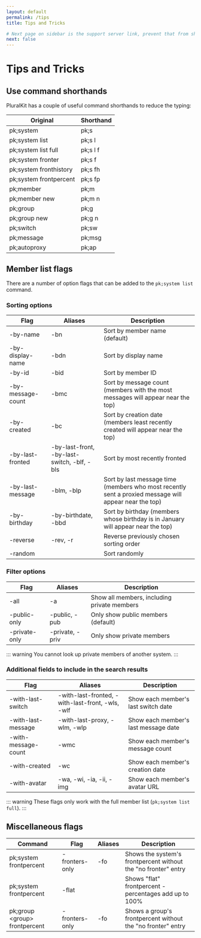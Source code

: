 ```yaml
---
layout: default
permalink: /tips
title: Tips and Tricks

# Next page on sidebar is the support server link, prevent that from showing up here
next: false
---
```


# Tips and Tricks

## Use command shorthands
PluralKit has a couple of useful command shorthands to reduce the typing:

|Original|Shorthand|
|---|---|
|pk;system|pk;s|
|pk;system list|pk;s l|
|pk;system list full|pk;s l f|
|pk;system fronter|pk;s f|
|pk;system fronthistory|pk;s fh|
|pk;system frontpercent|pk;s fp|
|pk;member|pk;m|
|pk;member new|pk;m n|
|pk;group|pk;g|
|pk;group new|pk;g n|
|pk;switch|pk;sw|
|pk;message|pk;msg|
|pk;autoproxy|pk;ap|

## Member list flags
There are a number of option flags that can be added to the `pk;system list` command.

### Sorting options
|Flag|Aliases|Description|
|---|---|---|
|-by-name|-bn|Sort by member name (default)|
|-by-display-name|-bdn|Sort by display name|
|-by-id|-bid|Sort by member ID|
|-by-message-count|-bmc|Sort by message count (members with the most messages will appear near the top)|
|-by-created|-bc|Sort by creation date (members least recently created will appear near the top)|
|-by-last-fronted|-by-last-front, -by-last-switch, -blf, -bls|Sort by most recently fronted|
|-by-last-message|-blm, -blp|Sort by last message time (members who most recently sent a proxied message will appear near the top)|
|-by-birthday|-by-birthdate, -bbd|Sort by birthday (members whose birthday is in January will appear near the top)|
|-reverse|-rev, -r|Reverse previously chosen sorting order|
|-random||Sort randomly|

### Filter options
|Flag|Aliases|Description|
|---|---|---|
|-all|-a|Show all members, including private members|
|-public-only|-public, -pub|Only show public members (default)|
|-private-only|-private, -priv|Only show private members|

::: warning
You cannot look up private members of another system.
:::

### Additional fields to include in the search results
|Flag|Aliases|Description|
|---|---|---|
|-with-last-switch|-with-last-fronted, -with-last-front, -wls, -wlf|Show each member's last switch date|
|-with-last-message|-with-last-proxy, -wlm, -wlp|Show each member's last message date|
|-with-message-count|-wmc|Show each member's message count|
|-with-created|-wc|Show each member's creation date|
|-with-avatar|-wa, -wi, -ia, -ii, -img|Show each member's avatar URL|

::: warning
These flags only work with the full member list (`pk;system list full`).
:::

## Miscellaneous flags
|Command|Flag|Aliases|Description|
|---|---|---|---|
|pk;system frontpercent|-fronters-only|-fo|Shows the system's frontpercent without the "no fronter" entry|
|pk;system frontpercent|-flat||Shows "flat" frontpercent - percentages add up to 100%|
|pk;group \<group> frontpercent|-fronters-only|-fo|Shows a group's frontpercent without the "no fronter" entry|
